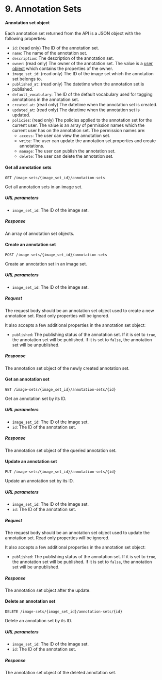 # 9. Annotation Sets

#### Annotation set object

Each annotation set returned from the API is a JSON object with the following properties:

- `id`: (read only) The ID of the annotation set.
- `name`: The name of the annotation set.
- `description`: The description of the annotation set.
- `owner`: (read only) The owner of the annotation set. The value is a [user object](#user-object)
  which contains the properties of the owner.
- `image_set_id`: (read only) The ID of the image set which the annotation set belongs to.
- `published_at`: (read only) The datetime when the annotation set is published.
- `default_vocabulary`: The ID of the default vocabulary used for tagging annotations in the annotation set.
- `created_at`: (read only) The datetime when the annotation set is created.
- `updated_at`: (read only) The datetime when the annotation set is updated.
- `policies`: (read only) The policies applied to the annotation set for the current user. The value is an array of
  permission names which the current user has on the annotation set. The permission names are:
  - `access`: The user can view the annotation set.
  - `write`: The user can update the annotation set properties and create annotations.
  - `manage`: The user can publish the annotation set.
  - `delete`: The user can delete the annotation set.

#### Get all annotation sets

```
GET /image-sets/{image_set_id}/annotation-sets
```

Get all annotation sets in an image set.

##### URL parameters

- `image_set_id`: The ID of the image set.

##### Response

An array of annotation set objects.

#### Create an annotation set

```
POST /image-sets/{image_set_id}/annotation-sets
```

Create an annotation set in an image set.

##### URL parameters

- `image_set_id`: The ID of the image set.

##### Request

The request body should be an annotation set object used to create a new annotation set. Read only properties will be
ignored.

It also accepts a few additional properties in the annotation set object:

- `published`: The publishing status of the annotation set. If it is set to `true`, the annotation set will be
  published. If it is set to `false`, the annotation set will be unpublished.

##### Response

The annotation set object of the newly created annotation set.

#### Get an annotation set

```
GET /image-sets/{image_set_id}/annotation-sets/{id}
```

Get an annotation set by its ID.

##### URL parameters

- `image_set_id`: The ID of the image set.
- `id`: The ID of the annotation set.

##### Response

The annotation set object of the queried annotation set.

#### Update an annotation set

```
PUT /image-sets/{image_set_id}/annotation-sets/{id}
```

Update an annotation set by its ID.

##### URL parameters

- `image_set_id`: The ID of the image set.
- `id`: The ID of the annotation set.

##### Request

The request body should be an annotation set object used to update the annotation set. Read only properties will be
ignored.

It also accepts a few additional properties in the annotation set object:

- `published`: The publishing status of the annotation set. If it is set to `true`, the annotation set will be
  published. If it is set to `false`, the annotation set will be unpublished.

##### Response

The annotation set object after the update.

#### Delete an annotation set

```
DELETE /image-sets/{image_set_id}/annotation-sets/{id}
```

Delete an annotation set by its ID.

##### URL parameters

- `image_set_id`: The ID of the image set.
- `id`: The ID of the annotation set.

##### Response

The annotation set object of the deleted annotation set.
